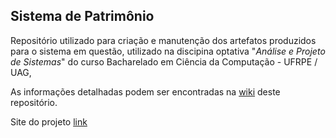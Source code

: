 ## Sistema de Patrimônio

Repositório utilizado para criação e manutenção dos artefatos produzidos para o sistema em questão, utilizado na discipina optativa "_Análise e Projeto de Sistemas_" do curso Bacharelado em Ciência da Computação - UFRPE / UAG,

As informações detalhadas podem ser encontradas na [wiki](https://github.com/fgpacheco/Projeto_APS/wiki) deste repositório.

Site do projeto [link](https://rafaelmarquesmiranda.github.io/testando/)
